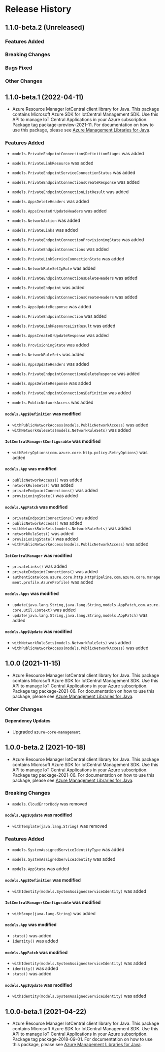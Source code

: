 # Release History

## 1.1.0-beta.2 (Unreleased)

### Features Added

### Breaking Changes

### Bugs Fixed

### Other Changes

## 1.1.0-beta.1 (2022-04-11)

- Azure Resource Manager IotCentral client library for Java. This package contains Microsoft Azure SDK for IotCentral Management SDK. Use this API to manage IoT Central Applications in your Azure subscription. Package tag package-preview-2021-11. For documentation on how to use this package, please see [Azure Management Libraries for Java](https://aka.ms/azsdk/java/mgmt).

### Features Added

* `models.PrivateEndpointConnection$DefinitionStages` was added

* `models.PrivateLinkResource` was added

* `models.PrivateEndpointServiceConnectionStatus` was added

* `models.PrivateEndpointConnectionsCreateResponse` was added

* `models.PrivateEndpointConnectionListResult` was added

* `models.AppsDeleteHeaders` was added

* `models.AppsCreateOrUpdateHeaders` was added

* `models.NetworkAction` was added

* `models.PrivateLinks` was added

* `models.PrivateEndpointConnectionProvisioningState` was added

* `models.PrivateEndpointConnections` was added

* `models.PrivateLinkServiceConnectionState` was added

* `models.NetworkRuleSetIpRule` was added

* `models.PrivateEndpointConnectionsDeleteHeaders` was added

* `models.PrivateEndpoint` was added

* `models.PrivateEndpointConnectionsCreateHeaders` was added

* `models.AppsUpdateResponse` was added

* `models.PrivateEndpointConnection` was added

* `models.PrivateLinkResourceListResult` was added

* `models.AppsCreateOrUpdateResponse` was added

* `models.ProvisioningState` was added

* `models.NetworkRuleSets` was added

* `models.AppsUpdateHeaders` was added

* `models.PrivateEndpointConnectionsDeleteResponse` was added

* `models.AppsDeleteResponse` was added

* `models.PrivateEndpointConnection$Definition` was added

* `models.PublicNetworkAccess` was added

#### `models.App$Definition` was modified

* `withPublicNetworkAccess(models.PublicNetworkAccess)` was added
* `withNetworkRuleSets(models.NetworkRuleSets)` was added

#### `IotCentralManager$Configurable` was modified

* `withRetryOptions(com.azure.core.http.policy.RetryOptions)` was added

#### `models.App` was modified

* `publicNetworkAccess()` was added
* `networkRuleSets()` was added
* `privateEndpointConnections()` was added
* `provisioningState()` was added

#### `models.AppPatch` was modified

* `privateEndpointConnections()` was added
* `publicNetworkAccess()` was added
* `withNetworkRuleSets(models.NetworkRuleSets)` was added
* `networkRuleSets()` was added
* `provisioningState()` was added
* `withPublicNetworkAccess(models.PublicNetworkAccess)` was added

#### `IotCentralManager` was modified

* `privateLinks()` was added
* `privateEndpointConnections()` was added
* `authenticate(com.azure.core.http.HttpPipeline,com.azure.core.management.profile.AzureProfile)` was added

#### `models.Apps` was modified

* `update(java.lang.String,java.lang.String,models.AppPatch,com.azure.core.util.Context)` was added
* `update(java.lang.String,java.lang.String,models.AppPatch)` was added

#### `models.App$Update` was modified

* `withNetworkRuleSets(models.NetworkRuleSets)` was added
* `withPublicNetworkAccess(models.PublicNetworkAccess)` was added

## 1.0.0 (2021-11-15)

- Azure Resource Manager IotCentral client library for Java. This package contains Microsoft Azure SDK for IotCentral Management SDK. Use this API to manage IoT Central Applications in your Azure subscription. Package tag package-2021-06. For documentation on how to use this package, please see [Azure Management Libraries for Java](https://aka.ms/azsdk/java/mgmt).

### Other Changes

#### Dependency Updates

- Upgraded `azure-core-management`.

## 1.0.0-beta.2 (2021-10-18)

- Azure Resource Manager IotCentral client library for Java. This package contains Microsoft Azure SDK for IotCentral Management SDK. Use this API to manage IoT Central Applications in your Azure subscription. Package tag package-2021-06. For documentation on how to use this package, please see [Azure Management Libraries for Java](https://aka.ms/azsdk/java/mgmt).

### Breaking Changes

* `models.CloudErrorBody` was removed

#### `models.App$Update` was modified

* `withTemplate(java.lang.String)` was removed

### Features Added

* `models.SystemAssignedServiceIdentityType` was added

* `models.SystemAssignedServiceIdentity` was added

* `models.AppState` was added

#### `models.App$Definition` was modified

* `withIdentity(models.SystemAssignedServiceIdentity)` was added

#### `IotCentralManager$Configurable` was modified

* `withScope(java.lang.String)` was added

#### `models.App` was modified

* `state()` was added
* `identity()` was added

#### `models.AppPatch` was modified

* `withIdentity(models.SystemAssignedServiceIdentity)` was added
* `identity()` was added
* `state()` was added

#### `models.App$Update` was modified

* `withIdentity(models.SystemAssignedServiceIdentity)` was added

## 1.0.0-beta.1 (2021-04-22)

- Azure Resource Manager IotCentral client library for Java. This package contains Microsoft Azure SDK for IotCentral Management SDK. Use this API to manage IoT Central Applications in your Azure subscription. Package tag package-2018-09-01. For documentation on how to use this package, please see [Azure Management Libraries for Java](https://aka.ms/azsdk/java/mgmt).